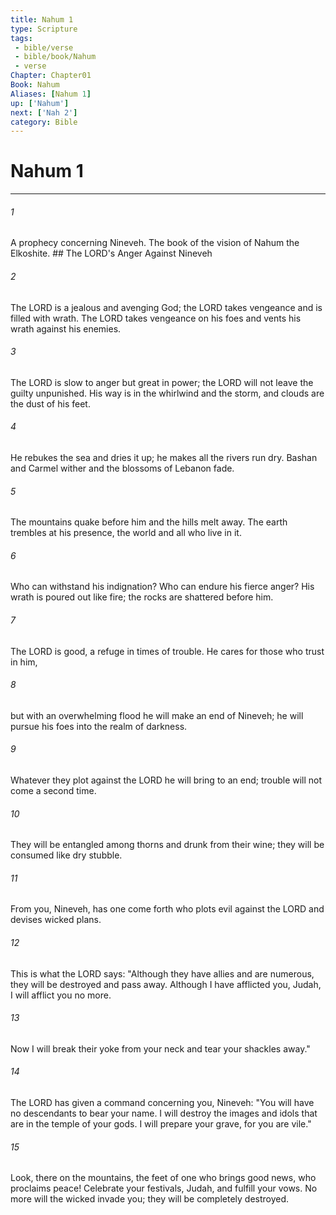 ```yaml
---
title: Nahum 1
type: Scripture
tags:
 - bible/verse
 - bible/book/Nahum
 - verse
Chapter: Chapter01
Book: Nahum
Aliases: [Nahum 1]
up: ['Nahum']
next: ['Nah 2']
category: Bible
---
```

# Nahum 1

***


###### 1 
A prophecy concerning Nineveh. The book of the vision of Nahum the Elkoshite. ## The LORD's Anger Against Nineveh 

###### 2 
The LORD is a jealous and avenging God; the LORD takes vengeance and is filled with wrath. The LORD takes vengeance on his foes and vents his wrath against his enemies. 

###### 3 
The LORD is slow to anger but great in power; the LORD will not leave the guilty unpunished. His way is in the whirlwind and the storm, and clouds are the dust of his feet. 

###### 4 
He rebukes the sea and dries it up; he makes all the rivers run dry. Bashan and Carmel wither and the blossoms of Lebanon fade. 

###### 5 
The mountains quake before him and the hills melt away. The earth trembles at his presence, the world and all who live in it. 

###### 6 
Who can withstand his indignation? Who can endure his fierce anger? His wrath is poured out like fire; the rocks are shattered before him. 

###### 7 
The LORD is good, a refuge in times of trouble. He cares for those who trust in him, 

###### 8 
but with an overwhelming flood he will make an end of Nineveh; he will pursue his foes into the realm of darkness. 

###### 9 
Whatever they plot against the LORD he will bring to an end; trouble will not come a second time. 

###### 10 
They will be entangled among thorns and drunk from their wine; they will be consumed like dry stubble. 

###### 11 
From you, Nineveh, has one come forth who plots evil against the LORD and devises wicked plans. 

###### 12 
This is what the LORD says: "Although they have allies and are numerous, they will be destroyed and pass away. Although I have afflicted you, Judah, I will afflict you no more. 

###### 13 
Now I will break their yoke from your neck and tear your shackles away." 

###### 14 
The LORD has given a command concerning you, Nineveh: "You will have no descendants to bear your name. I will destroy the images and idols that are in the temple of your gods. I will prepare your grave, for you are vile." 

###### 15 
Look, there on the mountains, the feet of one who brings good news, who proclaims peace! Celebrate your festivals, Judah, and fulfill your vows. No more will the wicked invade you; they will be completely destroyed. 
